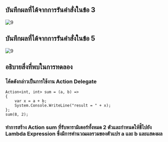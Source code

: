## บันทึกผลที่ได้จากการรันคำสั่งในข้อ 3

![9](https://github.com/Nitiphum7/03376836-OOP-2566-Lab-15/assets/144196695/b57f7b66-c9ae-47ab-b0cc-8428b79854fd)

## บันทึกผลที่ได้จากการรันคำสั่งในข้อ 5
![9](https://github.com/Nitiphum7/03376836-OOP-2566-Lab-15/assets/144196695/4e5c5957-cad6-44a0-91d2-8c24ca1682a7)



## อธิบายสิ่งที่พบในการทดลอง
### โค้ดดังกล่าวเป็นการใช้งาน Action Delegate 
```
Action<int, int> sum = (a, b) =>
{
    var x = a + b;
    System.Console.WriteLine("result = " + x);
};
sum(8, 2);
```
### ทำการสร้าง Action sum ที่รับพารามิเตอร์ทั้งหมด 2 ตัวและกำหนดให้ชี้ไปยัง Lambda Expression ซึ่งมีการคำนวณผลรวมของตัวแปร a และ b  และแสดงผล
